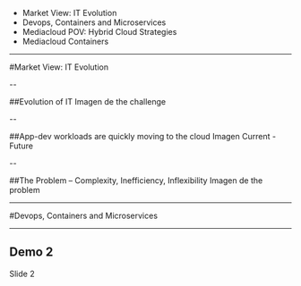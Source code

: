 <!-- .slide: data-background-image="images/mediacloud_logo_menu.png" data-background-size="10%" data-background-position="95% 95%" -->
* Market View: IT Evolution
* Devops, Containers and Microservices
* Mediacloud POV: Hybrid Cloud Strategies
* Mediacloud Containers

---

<!-- .slide: data-background="#8dc63f" -->
#Market View: IT Evolution

--

<!-- .slide: data-background-image="images/mediacloud_logo_menu.png" data-background-size="10%" data-background-position="95% 95%" -->
##Evolution of IT
Imagen de the challenge

--

##App-dev workloads are quickly moving to the cloud
Imagen Current - Future

--

##The Problem – Complexity, Inefficiency, Inflexibility
Imagen de the problem

---

#Devops, Containers and Microservices

---

## Demo 2
Slide 2
